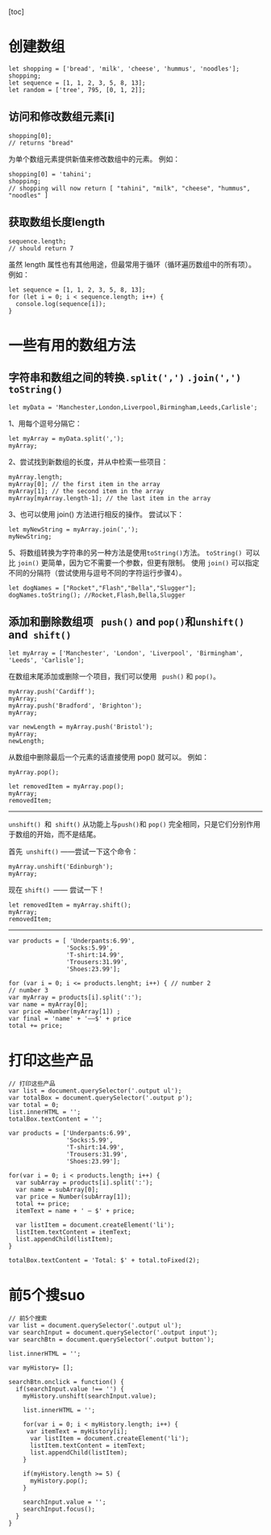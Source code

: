 [toc]
# 创建数组

```
let shopping = ['bread', 'milk', 'cheese', 'hummus', 'noodles'];
shopping;
let sequence = [1, 1, 2, 3, 5, 8, 13];
let random = ['tree', 795, [0, 1, 2]];
```
## 访问和修改数组元素[i]

```
shopping[0];
// returns "bread"
```
为单个数组元素提供新值来修改数组中的元素。 例如：

```
shopping[0] = 'tahini';
shopping;
// shopping will now return [ "tahini", "milk", "cheese", "hummus", "noodles" ]
```
##  获取数组长度length

```
sequence.length;
// should return 7
```
虽然 length 属性也有其他用途，但最常用于循环（循环遍历数组中的所有项）。 例如：

```
let sequence = [1, 1, 2, 3, 5, 8, 13];
for (let i = 0; i < sequence.length; i++) {
  console.log(sequence[i]);
}
```
# 一些有用的数组方法
## 字符串和数组之间的转换`.split(',')` `.join(',')` `toString() `

```
let myData = 'Manchester,London,Liverpool,Birmingham,Leeds,Carlisle';
```
1、用每个逗号分隔它：

```
let myArray = myData.split(',');
myArray;
```
2、尝试找到新数组的长度，并从中检索一些项目：

```
myArray.length;
myArray[0]; // the first item in the array
myArray[1]; // the second item in the array
myArray[myArray.length-1]; // the last item in the array
```
3、也可以使用 join() 方法进行相反的操作。 尝试以下：

```
let myNewString = myArray.join(',');
myNewString;
```
5、将数组转换为字符串的另一种方法是使用` toString() `方法。 `toString() `可以比 `join()` 更简单，因为它不需要一个参数，但更有限制。 使用 `join()` 可以指定不同的分隔符（尝试使用与逗号不同的字符运行步骤4）。

```
let dogNames = ["Rocket","Flash","Bella","Slugger"];
dogNames.toString(); //Rocket,Flash,Bella,Slugger
```
## 添加和删除数组项 ` push()` and `pop()`和`unshift() ` and` shift()` 

```
let myArray = ['Manchester', 'London', 'Liverpool', 'Birmingham', 'Leeds', 'Carlisle'];
```
在数组末尾添加或删除一个项目，我们可以使用 ` push()` 和 `pop()`。

```
myArray.push('Cardiff');
myArray;
myArray.push('Bradford', 'Brighton');
myArray;
```

```
var newLength = myArray.push('Bristol');
myArray;
newLength;
```
从数组中删除最后一个元素的话直接使用 pop() 就可以。 例如：

```
myArray.pop();
```

```
let removedItem = myArray.pop();
myArray;
removedItem;
```
---
`unshift() `和` shift()` 从功能上与` push() `和 `pop()` 完全相同，只是它们分别作用于数组的开始，而不是结尾。

首先` unshift()` ——尝试一下这个命令：

```
myArray.unshift('Edinburgh');
myArray;
```
现在 `shift() `—— 尝试一下！

```
let removedItem = myArray.shift();
myArray;
removedItem;
```
---

```
var products = [ 'Underpants:6.99',
                'Socks:5.99',
                'T-shirt:14.99',
                'Trousers:31.99',
                'Shoes:23.99'];

for (var i = 0; i <= products.lenght; i++) { // number 2
// number 3
var myArray = products[i].split(':');
var name = myArray[0];
var price =Number(myArray[1]) ;
var final = 'name' + '——$' + price
total += price;
```

# 打印这些产品
```
// 打印这些产品
var list = document.querySelector('.output ul');
var totalBox = document.querySelector('.output p');
var total = 0;
list.innerHTML = '';
totalBox.textContent = '';

var products = ['Underpants:6.99',
                'Socks:5.99',
                'T-shirt:14.99',
                'Trousers:31.99',
                'Shoes:23.99'];

for(var i = 0; i < products.length; i++) {
  var subArray = products[i].split(':');
  var name = subArray[0];
  var price = Number(subArray[1]);
  total += price;
  itemText = name + ' — $' + price;

  var listItem = document.createElement('li');
  listItem.textContent = itemText;
  list.appendChild(listItem);
}

totalBox.textContent = 'Total: $' + total.toFixed(2);
```


# 前5个搜suo
```
// 前5个搜索
var list = document.querySelector('.output ul');
var searchInput = document.querySelector('.output input');
var searchBtn = document.querySelector('.output button');

list.innerHTML = '';

var myHistory= [];

searchBtn.onclick = function() {
  if(searchInput.value !== '') {
    myHistory.unshift(searchInput.value);

    list.innerHTML = '';

    for(var i = 0; i < myHistory.length; i++) {
     var itemText = myHistory[i];
      var listItem = document.createElement('li');
      listItem.textContent = itemText;
      list.appendChild(listItem);
    }

    if(myHistory.length >= 5) {
      myHistory.pop();
    }

    searchInput.value = '';
    searchInput.focus();
  }
}
```

